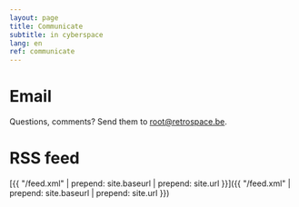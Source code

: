 ```yaml
---
layout: page
title: Communicate
subtitle: in cyberspace
lang: en
ref: communicate
---
```


# Email
Questions, comments? Send them to [&#114;&#111;&#111;&#116;&#064;&#114;&#101;&#116;&#114;&#111;&#115;&#112;&#097;&#099;&#101;&#046;&#098;&#101;](mailto:&#114;&#111;&#111;&#116;&#064;&#114;&#101;&#116;&#114;&#111;&#115;&#112;&#097;&#099;&#101;&#046;&#098;&#101;).

# RSS feed
[{{ "/feed.xml" | prepend: site.baseurl | prepend: site.url }}]({{ "/feed.xml" | prepend: site.baseurl | prepend: site.url }})
